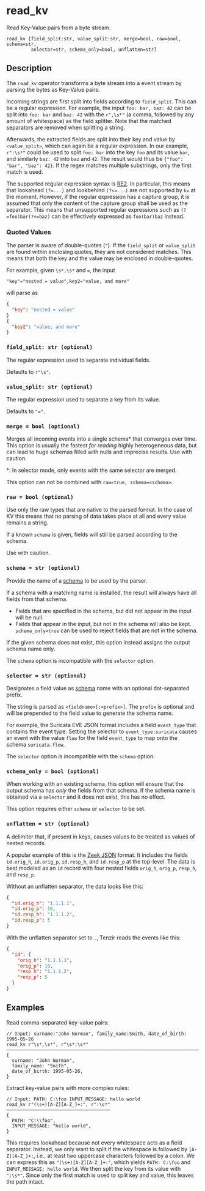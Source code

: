 # read_kv

Read Key-Value pairs from a byte stream.

```tql
read_kv [field_split:str, value_split:str, merge=bool, raw=bool, schema=str,
         selector=str, schema_only=bool, unflatten=str]
```

## Description

The `read_kv` operator transforms a byte stream into a event stream by parsing
the bytes as Key-Value pairs.

Incoming strings are first split into fields according to `field_split`. This
can be a regular expression. For example, the input `foo: bar, baz: 42` can be
split into `foo: bar` and `baz: 42` with the `r",\s*"` (a comma, followed by any
amount of whitespace) as the field splitter. Note that the matched separators
are removed when splitting a string.

Afterwards, the extracted fields are split into their key and value by
`<value_split>`, which can again be a regular expression. In our example,
`r":\s*"` could be used to split `foo: bar` into the key `foo` and its value
`bar`, and similarly `baz: 42` into `baz` and `42`. The result would thus be
`{"foo": "bar", "baz": 42}`. If the regex matches multiple substrings, only the
first match is used.

The supported regular expression syntax is
[RE2](https://github.com/google/re2/wiki/Syntax). In particular, this means that
lookahead `(?=...)` and lookbehind `(?<=...)` are not supported by `kv` at the
moment. However, if the regular expression has a capture group, it is assumed
that only the content of the capture group shall be used as the separator. This
means that unsupported regular expressions such as `(?=foo)bar(?<=baz)` can be
effectively expressed as `foo(bar)baz` instead.

### Quoted Values

The parser is aware of double-quotes (`"`). If the `field_split` or
`value_split` are found within enclosing quotes, they are not considered
matches. This means that both the key and the value may be enclosed in
double-quotes.

For example, given `\s*,\s*` and `=`, the input

```
"key"="nested = value",key2="value, and more"
```
will parse as
```json
{
  "key": "nested = value"
}
{
  "key2": "value, and more"
}
```

### `field_split: str (optional)`

The regular expression used to separate individual fields.

Defaults to `r"\s"`.

### `value_split: str (optional)`

The regular expression used to separate a key from its value.

Defaults to `"="`.

### `merge = bool (optional)`

Merges all incoming events into a single schema\* that converges over time. This
option is usually the fastest *for reading* highly heterogeneous data, but can
lead to huge schemas filled with nulls and imprecise results. Use with caution.

\*: In selector mode, only events with the same selector are merged.

This option can not be combined with `raw=true, schema=<schema>`.

### `raw = bool (optional)`

Use only the raw types that are native to the parsed format. In the case of KV
this means that no parsing of data takes place at all and every value remains a
string.

If a known `schema` is given, fields will still be parsed according to the
schema.

Use with caution.

### `schema = str (optional)`

Provide the name of a [schema](../../data-model/schemas.md) to be used by the
parser.

If a schema with a matching name is installed, the result will always have all
fields from that schema.
* Fields that are specified in the schema, but did not appear in the input will
  be null.
* Fields that appear in the input, but not in the schema will also be kept.
`schema_only=true` can be used to reject fields that are not in the schema.

If the given schema does not exist, this option instead assigns the output
schema name only.

The `schema` option is incompatible with the `selector` option.

### `selector = str (optional)`

Designates a field value as [schema](../../data-model/schemas.md) name with an
optional dot-separated prefix.

The string is parsed as `<fieldname>[:<prefix>]`. The `prefix` is optional and
will be prepended to the field value to generate the schema name.

For example, the Suricata EVE JSON format includes a field `event_type` that
contains the event type. Setting the selector to `event_type:suricata` causes an
event with the value `flow` for the field `event_type` to map onto the schema
`suricata.flow`.

The `selector` option is incompatible with the `schema` option.

### `schema_only = bool (optional)`

When working with an existing schema, this option will ensure that the output
schema has *only* the fields from that schema. If the schema name is obtained
via a `selector` and it does not exist, this has no effect.

This option requires either `schema` or `selector` to be set.

### `unflatten = str (optional)`

A delimiter that, if present in keys, causes values to be treated as values of
nested records.

A popular example of this is the [Zeek JSON](read_zeek_json.md) format. It
includes the fields `id.orig_h`, `id.orig_p`, `id.resp_h`, and `id.resp_p` at
the top-level. The data is best modeled as an `id` record with four nested
fields `orig_h`, `orig_p`, `resp_h`, and `resp_p`.

Without an unflatten separator, the data looks like this:

```json title="Without unflattening"
{
  "id.orig_h": "1.1.1.1",
  "id.orig_p": 10,
  "id.resp_h": "1.1.1.2",
  "id.resp_p": 5
}
```

With the unflatten separator set to `.`, Tenzir reads the events like this:

```json title="With 'unflatten'"
{
  "id": {
    "orig_h": "1.1.1.1",
    "orig_p": 10,
    "resp_h": "1.1.1.2",
    "resp_p": 5
  }
}
```

## Examples

Read comma-separated key-value pairs:

```tql
// Input: surname:"John Norman", family_name:Smith, date_of_birth: 1995-05-26
read_kv r"\s*,\s*", r"\s*:\s*"
―――――――――――――――――――――――――――――――――――――――――――――――――――――――――――――――――――――――――――――
{
  surname: "John Norman",
  family_name: "Smith",
  date_of_birth: 1995-05-26,
}
```

Extract key-value pairs with more complex rules:

```tql
// Input: PATH: C:\foo INPUT_MESSAGE: hello world
read_kv r"(\s+)[A-Z][A-Z_]+:", r":\s*"
――――――――――――――――――――――――――――――――――――――
{
  PATH: "C:\\foo",
  INPUT_MESSAGE: "hello world",
}
```

This requires lookahead because not every whitespace acts as a field separator.
Instead, we only want to split if the whitespace is followed by `[A-Z][A-Z_]+:`,
i.e., at least two uppercase characters followed by a colon. We can express this
as `"(\s+)[A-Z][A-Z_]+:"`, which yields `PATH: C:\foo` and `INPUT_MESSAGE: hello
world`. We then split the key from its value with `":\s*"`. Since only the first
match is used to split key and value, this leaves the path intact.

